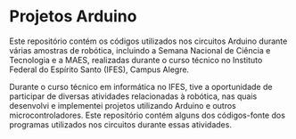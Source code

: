 # Projetos Arduino

Este repositório contém os códigos utilizados nos circuitos Arduino durante várias amostras de robótica, incluindo a Semana Nacional de Ciência e Tecnologia e a MAES, realizadas durante o curso técnico no Instituto Federal do Espírito Santo (IFES), Campus Alegre.

Durante o curso técnico em informática no IFES, tive a oportunidade de participar de diversas atividades relacionadas à robótica, nas quais desenvolvi e implementei projetos utilizando Arduino e outros microcontroladores. Este repositório contém alguns dos códigos-fonte dos programas utilizados nos circuitos durante essas atividades.


